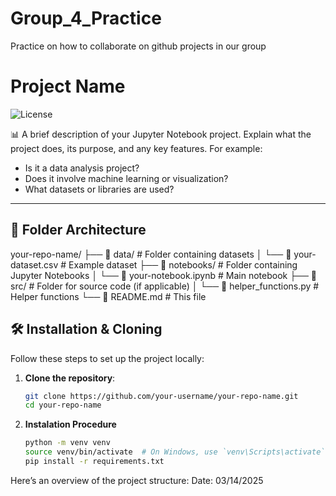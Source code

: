 # Group_4_Practice
Practice on how to collaborate on github projects in our group

# Project Name

![License](https://img.shields.io/badge/license-MIT-blue.svg) <!-- Replace with your project's license -->

📊 A brief description of your Jupyter Notebook project. Explain what the project does, its purpose, and any key features. For example:
- Is it a data analysis project?
- Does it involve machine learning or visualization?
- What datasets or libraries are used?

---

## 📂 Folder Architecture
your-repo-name/
├── 📁 data/ # Folder containing datasets
│ └── 📄 your-dataset.csv # Example dataset
├── 📁 notebooks/ # Folder containing Jupyter Notebooks
│ └── 📄 your-notebook.ipynb # Main notebook
├── 📁 src/ # Folder for source code (if applicable)
│ └── 📄 helper_functions.py # Helper functions
└── 📄 README.md # This file


## 🛠️ Installation & Cloning

Follow these steps to set up the project locally:

1. **Clone the repository**:
   ```bash
   git clone https://github.com/your-username/your-repo-name.git
   cd your-repo-name
2. **Instalation Procedure**
   ```bash
   python -m venv venv
   source venv/bin/activate  # On Windows, use `venv\Scripts\activate`
   pip install -r requirements.txt
Here’s an overview of the project structure:
Date: 03/14/2025
